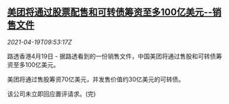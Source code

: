 <!--1618826462000-->
[美团将通过股票配售和可转债筹资至多100亿美元--销售文件](https://cn.reuters.com/article/meituan-cb-stock-issue-0419-idCNKBS2C610G)
------

<div><i>2021-04-19T09:53:17Z</i></div><p>路透香港4月19日 - 据路透看到的一份销售文件，中国美团将通过售股和可转债筹资至多100亿美元。</p><p>美团将通过售股筹资70亿美元，并发售价值约30亿美元的可转债。</p><p>该公司未立即回应置评请求。(完)</p>

